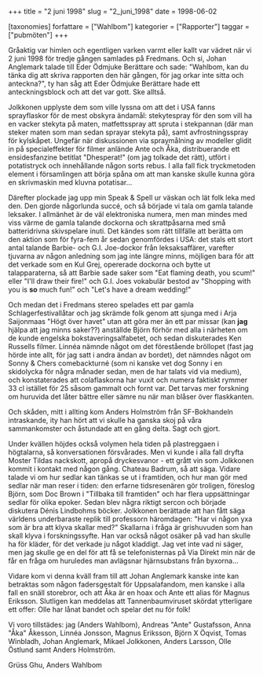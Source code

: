 +++
title = "2 juni 1998"
slug = "2_juni_1998"
date = 1998-06-02

[taxonomies]
forfattare = ["Wahlbom"]
kategorier = ["Rapporter"]
taggar = ["pubmöten"]
+++

Gråaktig var himlen och egentligen varken varmt eller kallt var vädret när vi 2 juni 1998 för tredje gången samlades på Fredmans. Och si, Johan Anglemark talade till Eder Ödmjuke Berättare och sade: "Wahlbom, kan du tänka dig att skriva rapporten den här gången, för jag orkar inte sitta och anteckna?", ty han såg att Eder Ödmjuke Berättare hade ett anteckningsblock och att det var gott. Ske alltså.

<!-- more -->

Jolkkonen upplyste dem som ville lyssna om att det i USA fanns sprayflaskor för de mest obskyra ändamål: stekytespray för den som vill ha en vacker stekyta på maten, matfettsspray att spruta i stekpannan (där man steker maten som man sedan sprayar stekyta på), samt avfrostningsspray för kylskåpet. Ungefär när diskussionen via spraymålning av modeller glidit in på specialeffekter för filmer anlände Ante och Åka, distribuerande ett ensidesfanzine betitlat "Dhesperat!" (om jag tolkade det rätt), utfört i potatistryck och innehållande någon sorts rebus. I alla fall fick tryckmetoden element i församlingen att börja spåna om att man kanske skulle kunna göra en skrivmaskin med kluvna potatisar...

Därefter plockade jag upp min Speak & Spell ur väskan och lät folk leka med den. Den gjorde någorlunda succé, och så började vi tala om gamla talande leksaker. I allmänhet är de väl elektroniska numera, men man mindes med viss värme de gamla talande dockorna och skrattpåsarna med små batteridrivna skivspelare inuti. Det kändes som rätt tillfälle att berätta om den aktion som för fyra-fem år sedan genomfördes i USA: det stals ett stort antal talande Barbie- och G.I. Joe-dockor från leksaksaffärer, varefter tjuvarna av någon anledning som jag inte längre minns, möjligen bara för att det verkade som en Kul Grej, opererade dockorna och bytte ut talapparaterna, så att Barbie sade saker som "Eat flaming death, you scum!" eller "I'll draw their fire!" och G.I. Joes vokabulär bestod av "Shopping with you is **so** much fun!" och "Let's have a dream wedding!"

Och medan det i Fredmans stereo spelades ett par gamla Schlagerfestivallåtar och jag skrämde folk genom att sjunga med i Arja Saijonmaas "Högt över havet" utan att göra mer än ett par missar (kan **jag** hjälpa att jag minns saker??) anställde Björn förhör med alla i närheten om de kunde engelska bokstaveringsalfabetet, och sedan diskuterades Ken Russells filmer. Linnéa nämnde något om det förestående bröllopet (fast jag hörde inte allt, för jag satt i andra ändan av bordet), det nämndes något om Sonny & Chers comebackturné (som ni kanske vet dog Sonny i en skidolycka för några månader sedan, men de har talats vid via medium), och konstaterades att colaflaskorna har vuxit och numera faktiskt rymmer 33 cl istället för 25 såsom gammalt och fornt var. Det tarvas mer forskning om huruvida det låter bättre eller sämre nu när man blåser över flaskkanten.

Och skåden, mitt i allting kom Anders Holmström från SF-Bokhandeln intraskande, ity han hört att vi skulle ha ganska skoj på våra sammankomster och åstundade att en gång delta. Sagt och gjort.

Under kvällen höjdes också volymen hela tiden på plastreggaen i högtalarna, så konversationen försvårades. Men vi kunde i alla fall dryfta Moster Tildas nackskott, apropå dryckesvanor - ett grått vin som Jolkkonen kommit i kontakt med någon gång. Chateau Badrum, så att säga. Vidare talade vi om hur sedlar kan tänkas se ut i framtiden, och hur man gör med sedlar när man reser i tiden: den erfarne tidsresenären gör troligen, föreslog Björn, som Doc Brown i "Tillbaka till framtiden" och har flera uppsättningar sedlar för olika epoker. Sedan blev några riktigt sercon och började diskutera Dénis Lindbohms böcker. Jolkkonen berättade att han fått säga världens underbaraste replik till professorn häromdagen: "Har vi någon yxa som är bra att klyva skallar med?" Skallarna i fråga är grishuvuden som han skall klyva i forskningssyfte. Han var också något osäker på vad han skulle ha för kläder, för det verkade ju något kladdigt. Jag vet inte vad ni säger, men jag skulle ge en del för att få se telefonisternas på Via Direkt min när de får en fråga om huruledes man avlägsnar hjärnsubstans från byxorna...

Vidare kom vi denna kväll fram till att Johan Anglemark kanske inte kan betraktas som någon fadersgestalt för Uppsalafandom, men kanske i alla fall en snäll storebror, och att Åka är en hoax och Ante ett alias för Magnus Eriksson. Slutligen kan meddelas att Tannenbaumviruset skördat ytterligare ett offer: Olle har lånat bandet och spelar det nu för folk!

Vi voro tillstädes: jag (Anders Wahlbom), Andreas "Ante" Gustafsson, Anna "Åka" Åkesson, Linnéa Jonsson, Magnus Eriksson, Björn X Öqvist, Tomas Winbladh, Johan Anglemark, Mikael Jolkkonen, Anders Larsson, Olle Östlund samt Anders Holmström.

Grüss Ghu,
Anders Wahlbom
